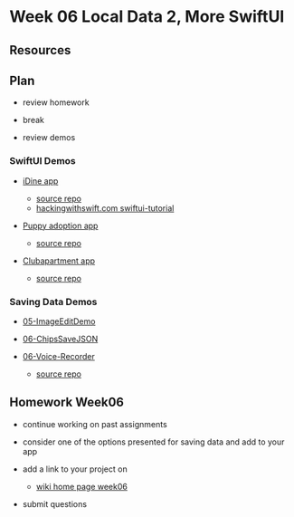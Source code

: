 # Week 06 Local Data 2, More SwiftUI

## Resources

## Plan

- review homework

- break

- review demos

### SwiftUI Demos

- [iDine app](https://github.com/mobilelabclass-itp/06-iDine)

  - [source repo](https://github.com/twostraws/iDine)
  - [hackingwithswift.com swiftui-tutorial](https://www.hackingwithswift.com/quick-start/swiftui/swiftui-tutorial-building-a-complete-project)

- [Puppy adoption app](https://github.com/mobilelabclass-itp/06-Wiggles-iOS)

  - [source repo](https://github.com/sameersyd/Wiggles-iOS)

- [Clubapartment app](https://github.com/mobilelabclass-itp/06-swiftui.builds)

  - [source repo](https://github.com/FranckNdame/swiftui.builds)

### Saving Data Demos

- [05-ImageEditDemo](https://github.com/mobilelabclass-itp/05-ImageEditDemo)

- [06-ChipsSaveJSON](https://github.com/mobilelabclass-itp/06-ChipsSaveJSON)

- [06-Voice-Recorder](https://github.com/mobilelabclass-itp/06-Voice-Recorder)
  - [source repo](https://github.com/pinlunhuang/Voice-Recorder)

## Homework Week06

- continue working on past assignments

- consider one of the options presented for saving data and add to your app

- add a link to your project on

  - [wiki home page week06](https://github.com/mobilelabclass-itp/content-2023/wiki#week-06-homework)

- submit questions
